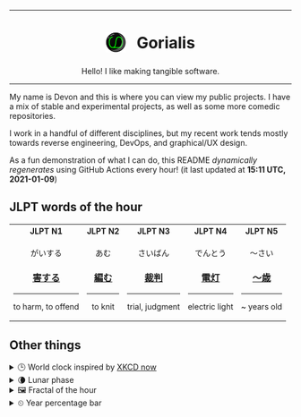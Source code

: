 ***

<h1 align="center">
<sub>
    <img src="readme/resources/avatar.png" height="36">
</sub>
&nbsp;
Gorialis
</h1>
<p align="center">
Hello! I like making tangible software.
</p>

***

My name is Devon and this is where you can view my public projects. I have a mix of stable and experimental projects, as well as some more comedic repositories.

I work in a handful of different disciplines, but my recent work tends mostly towards reverse engineering, DevOps, and graphical/UX design.

As a fun demonstration of what I can do, this README *dynamically regenerates* using GitHub Actions every hour! (it last updated at **15:11 UTC, 2021-01-09**)

<h2>JLPT words of the hour</h2>
<table>
    <tr>
        <th>JLPT N1</th>
        <th>JLPT N2</th>
        <th>JLPT N3</th>
        <th>JLPT N4</th>
        <th>JLPT N5</th>
    </tr>
    <tr>
        <td>
            <p align="center">がいする</p>
            <h3 align="center"><b><a href="https://jisho.org/search/%E5%AE%B3%E3%81%99%E3%82%8B">害する</a></b></h3>
            <hr>
            <p align="center">to harm,<wbr> to offend</p>
        </td>
        <td>
            <p align="center">あむ</p>
            <h3 align="center"><b><a href="https://jisho.org/search/%E7%B7%A8%E3%82%80">編む</a></b></h3>
            <hr>
            <p align="center">to knit</p>
        </td>
        <td>
            <p align="center">さいばん</p>
            <h3 align="center"><b><a href="https://jisho.org/search/%E8%A3%81%E5%88%A4">裁判</a></b></h3>
            <hr>
            <p align="center">trial,<wbr> judgment</p>
        </td>
        <td>
            <p align="center">でんとう</p>
            <h3 align="center"><b><a href="https://jisho.org/search/%E9%9B%BB%E7%81%AF">電灯</a></b></h3>
            <hr>
            <p align="center">electric light</p>
        </td>
        <td>
            <p align="center">～さい</p>
            <h3 align="center"><b><a href="https://jisho.org/search/%EF%BD%9E%E6%AD%B3">～歳</a></b></h3>
            <hr>
            <p align="center">~ years old</p>
        </td>
    </tr>
</table>

<h2>Other things</h2>
<details>
<summary>🕒  World clock inspired by <a href="https://xkcd.com/now">XKCD now</a></summary>

> <img src="generated/now.png" width="512">

</details>
<details>
<summary>🌘 Lunar phase</summary>

The moon is approximately 89.93% through its phase (Waning Crescent).

</details>
<details>
<summary>&#x1f5bc; Fractal of the hour</summary>

> <img src="generated/fractal.png" width="512">

</details>
<details>
<summary>&#x23f2; Year percentage bar</summary>
<pre><code>2021 [▁▁▁▁▁▁▁▁▁▁▁▁▁▁▁▁▁▁▁▁] 2.37%</code></pre>
</details>
